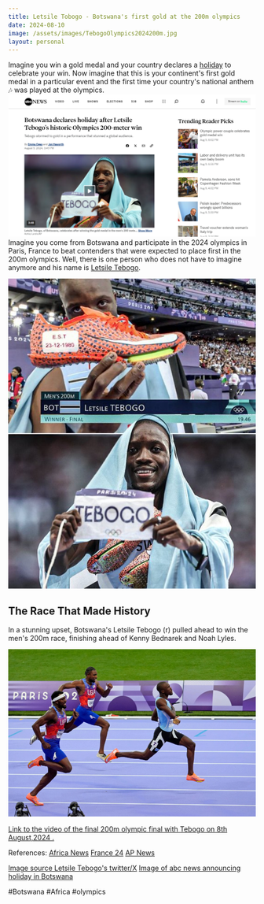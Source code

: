 ```yaml
---
title: Letsile Tobogo - Botswana's first gold at the 200m olympics
date: 2024-08-10
image: /assets/images/TebogoOlympics2024200m.jpg
layout: personal
---
```

Imagine you win a gold medal and your country declares a [holiday](https://abcnews.go.com/International/botswana-declares-holiday-after-letsile-tebogos-historic-200/story?id=112702358) to celebrate your win. 
Now imagine that this is your continent's first gold medal in a particular event and the first time your country's national anthem 🎶 was played at the olympics.
![Screenshot of abc news story on Tebogo](/assets/images/abc_tebogo.png)
Imagine you come from Botswana and participate in the 2024 olympics in Paris, France to beat contenders that were expected to place first in the 200m olympics. Well, there is one person who does not have to imagine anymore and his name is [Letsile Tebogo](https://x.com/LetsileTebogo2).

![Screenshot of abc news story on Tebogo](/assets/images/tebogo_twitter.jpeg)

## The Race That Made History

In a stunning upset, Botswana's Letsile Tebogo (r) pulled ahead to win the men's 200m race, finishing ahead of Kenny Bednarek and Noah Lyles.

![Letsile Tebogo pulls ahead to win the men's 200m race, finishing ahead of Kenny Bednarek and Noah Lyles. Image credit: Africa Top Sports](/assets/images/TebogoOlympics2024200m.jpg "Letsile Tebogo pulls ahead to win the men's 200m race, finishing ahead of Kenny Bednarek and Noah Lyles. Image credit: Africa Top Sports")

[Link to the video of the final 200m olympic final with Tebogo on 8th August,2024 .](https://olympics.com/en/paris-2024/videos/paris-2024-letsile-tebogo-200m-highlights?utm_campaign=dp_google)

References:
[Africa News](https://www.africanews.com/2024/08/09/paris-2024-olympics-botswanas-letsile-tebogo-wins-200m-gold/)
[France 24](https://www.france24.com/en/sport/20240809-paris-olympics-tebogo-wins-africa-its-first-olympic-200m-win-super-syd-shatters-world-record)
[AP News](https://apnews.com/article/olympics-2024-botswana-tebogo-168aca162724619b2a1718eeb882696e)

[Image source Letsile Tebogo's twitter/X](https://x.com/LetsileTebogo2/status/1821693069978198512)
[Image of abc news announcing holiday in Botswana](https://abcnews.go.com/International/botswana-declares-holiday-after-letsile-tebogos-historic-200/story?id=112702358)

#Botswana #Africa #olympics
